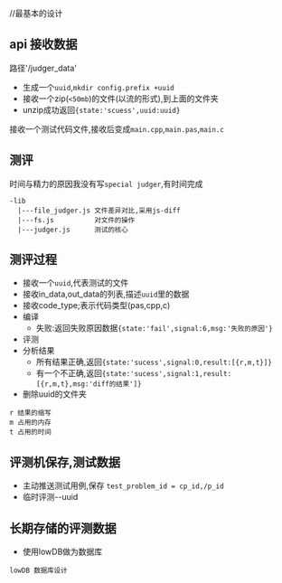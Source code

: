 //最基本的设计







## api 接收数据

路径'/judger_data'

 - 生成一个`uuid`,`mkdir config.prefix +uuid`
 - 接收一个zip(`<50mb`)的文件(以流的形式),到上面的文件夹
 - unzip成功返回`{state:'scuess',uuid:uuid}`

接收一个测试代码文件,接收后变成`main.cpp`,`main.pas`,`main.c`

## 测评

时间与精力的原因我没有写`special judger`,有时间完成



```
-lib
  |---file_judger.js 文件差异对比,采用js-diff
  |---fs.js          对文件的操作
  |---judger.js      测试的核心
```


## 测评过程

 - 接收一个`uuid`,代表测试的文件
 - 接收in_data,out_data的列表,描述`uuid`里的数据
 - 接收code_type;表示代码类型(pas,cpp,c)
 - 编译
     - 失败:返回失败原因数据`{state:'fail',signal:6,msg:'失败的原因'}`
 - 评测
 - 分析结果
     - 所有结果正确,返回`{state:'sucess',signal:0,result:[{r,m,t}]}`
     - 有一个不正确,返回`{state:'sucess',signal:1,result:[{r,m,t},msg:'diff的结果']}`
 - 删除uuid的文件夹

```
r 结果的缩写
m 占用的内存
t 占用的时间
```

## 评测机保存,测试数据

 - 主动推送测试用例,保存 `test_problem_id = cp_id,/p_id`
 - 临时评测--uuid

## 长期存储的评测数据

 - 使用lowDB做为数据库

```
lowDB 数据库设计
```
